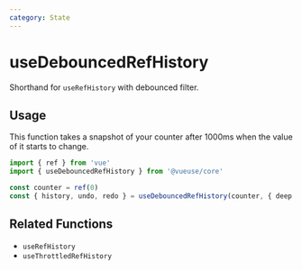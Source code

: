 ```yaml
---
category: State
---
```


# useDebouncedRefHistory

Shorthand for `useRefHistory` with debounced filter.

## Usage

This function takes a snapshot of your counter after 1000ms when the value of it starts to change.

```ts
import { ref } from 'vue' 
import { useDebouncedRefHistory } from '@vueuse/core'

const counter = ref(0)
const { history, undo, redo } = useDebouncedRefHistory(counter, { deep: true, debounce: 1000 })
```

## Related Functions

- `useRefHistory`
- `useThrottledRefHistory`
